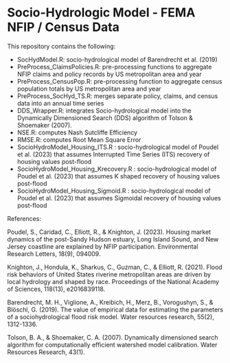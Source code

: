 # Socio-Hydrologic Model - FEMA NFIP / Census Data 
This repository contains the following: 
* SocHydModel.R: socio-hydrological model of Barendrecht et al. (2019)
* PreProcess_ClaimsPolicies.R: pre-processing functions to aggregate NFIP claims and policy records by US metropolitan area and year
* PreProcess_CensusPop.R: pre-processing function to aggregate census population totals by US metropolitan area and year 
* PreProcess_SocHyd_TS.R: merges separate policy, claims, and census data into an annual time series
* DDS_Wrapper.R: integrates Socio-hydrological model into the Dynamically Dimensioned Search (DDS) algorithm of Tolson & Shoemaker (2007). 
* NSE.R: computes Nash Sutcliffe Efficiency 
* RMSE.R: computes Root Mean Square Error
* SocioHydroModel_Housing_ITS.R : socio-hydrological model of Poudel et al. (2023) that assumes Interrupted Time Series (ITS) recovery of housing values post-flood
* SocioHydroModel_Housing_Krecovery.R : socio-hydrological model of Poudel et al. (2023) that assumes K shaped recovery of housing values post-flood
* SocioHydroModel_Housing_Sigmoid.R : socio-hydrological model of Poudel et al. (2023) that assumes Sigmoidal recovery of housing values post-flood

References:

Poudel, S., Caridad, C., Elliott, R., & Knighton, J. (2023). Housing market dynamics of the post-Sandy Hudson estuary, Long Island Sound, and New Jersey coastline are explained by NFIP participation. Environmental Research Letters, 18(9), 094009.

Knighton, J., Hondula, K., Sharkus, C., Guzman, C., & Elliott, R. (2021). Flood risk behaviors of United States riverine metropolitan areas are driven by local hydrology and shaped by race. Proceedings of the National Academy of Sciences, 118(13), e2016839118.

Barendrecht, M. H., Viglione, A., Kreibich, H., Merz, B., Vorogushyn, S., & Blöschl, G. (2019). The value of empirical data for estimating the parameters of a sociohydrological flood risk model. Water resources research, 55(2), 1312-1336.

Tolson, B. A., & Shoemaker, C. A. (2007). Dynamically dimensioned search algorithm for computationally efficient watershed model calibration. Water Resources Research, 43(1).
